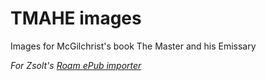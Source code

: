 # TMAHE images

Images for McGilchrist's book The Master and his Emissary

*For Zsolt's [Roam ePub importer](https://www.zsolt.blog/2020/12/read-books-in-roam-detailed-how-to.html)*
